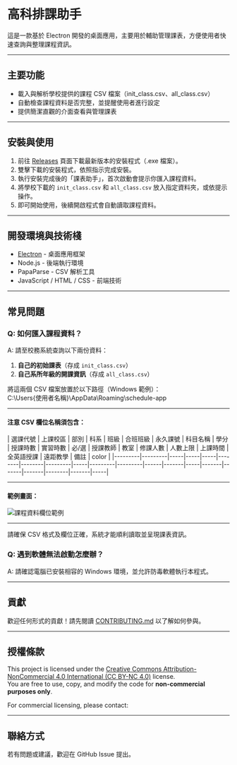 # 高科排課助手

這是一款基於 Electron 開發的桌面應用，主要用於輔助管理課表，方便使用者快速查詢與整理課程資訊。

---

## 主要功能

- 載入與解析學校提供的課程 CSV 檔案（init_class.csv、all_class.csv）
- 自動檢查課程資料是否完整，並提醒使用者進行設定
- 提供簡潔直觀的介面查看與管理課表

---

## 安裝與使用

1. 前往 [Releases](https://github.com/你的GitHub帳號/你的專案/releases) 頁面下載最新版本的安裝程式（.exe 檔案）。
2. 雙擊下載的安裝程式，依照指示完成安裝。
3. 執行安裝完成後的「課表助手」，首次啟動會提示你匯入課程資料。
4. 將學校下載的 `init_class.csv` 和 `all_class.csv` 放入指定資料夾，或依提示操作。
5. 即可開始使用，後續開啟程式會自動讀取課程資料。

---

## 開發環境與技術棧

- [Electron](https://www.electronjs.org/) - 桌面應用框架
- Node.js - 後端執行環境
- PapaParse - CSV 解析工具
- JavaScript / HTML / CSS - 前端技術

---

## 常見問題

### Q: 如何匯入課程資料？

A: 請至校務系統查詢以下兩份資料：

1. **自己的初始課表**（存成 `init_class.csv`）  
2. **自己系所年級的開課資訊**（存成 `all_class.csv`）

將這兩個 CSV 檔案放置於以下路徑（Windows 範例）：  
C:\Users{使用者名稱}\AppData\Roaming\schedule-app

---

#### 注意 CSV 欄位名稱須包含：

| 選課代號 | 上課校區 | 部別 | 科系 | 班級 | 合班班級 | 永久課號 | 科目名稱 | 學分 | 授課時數 | 實習時數 | 必/選 | 授課教師 | 教室 | 修課人數 | 人數上限 | 上課時間 | 全英語授課 | 遠距教學 | 備註 | color |
|---------|---------|-----|-----|-----|--------|--------|---------|-----|---------|---------|------|-------|-----|-------|-------|-------|--------|-------|-----|

---

#### 範例畫面：

![課程資料欄位範例](https://github.com/user-attachments/assets/c20966a8-113c-4a87-8605-0c793975018b)

---

請確保 CSV 格式及欄位正確，系統才能順利讀取並呈現課表資訊。


### Q: 遇到軟體無法啟動怎麼辦？
A: 請確認電腦已安裝相容的 Windows 環境，並允許防毒軟體執行本程式。

---

## 貢獻

歡迎任何形式的貢獻！請先閱讀 [CONTRIBUTING.md](./CONTRIBUTING.md) 以了解如何參與。

---

## 授權條款

This project is licensed under the [Creative Commons Attribution-NonCommercial 4.0 International (CC BY-NC 4.0)](https://creativecommons.org/licenses/by-nc/4.0/) license.  
You are free to use, copy, and modify the code for **non-commercial purposes only**.

For commercial licensing, please contact: 

---

## 聯絡方式

若有問題或建議，歡迎在 GitHub Issue 提出。

